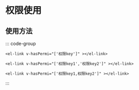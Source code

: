 # 权限使用

## 使用方法

::: code-group

```vue [单个权限验证]
<el-link v-hasPermi="['权限key']" ></el-link>
```

```vue [多个权限验证，满足一个则显示]
<el-link v-hasPermi="['权限key1','权限key2']" ></el-link>
```
```vue [多个权限验证，全部满足则显示]
<el-link v-hasPermi="['权限key1,权限key2']" ></el-link>
```
:::
